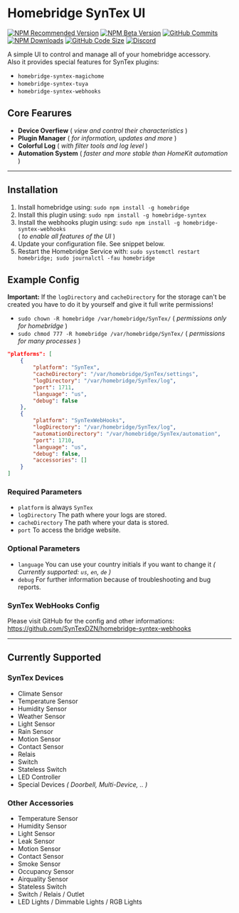 # Homebridge SynTex UI
[![NPM Recommended Version](https://img.shields.io/npm/v/homebridge-syntex?label=release&color=brightgreen)](https://www.npmjs.com/package/homebridge-syntex)
[![NPM Beta Version](https://img.shields.io/npm/v/homebridge-syntex/beta?color=orange&label=beta)](https://www.npmjs.com/package/homebridge-syntex)
[![GitHub Commits](https://badgen.net/github/commits/SynTexDZN/homebridge-syntex?color=yellow)](https://github.com/SynTexDZN/homebridge-syntex/commits)
[![NPM Downloads](https://badgen.net/npm/dt/homebridge-syntex?color=purple)](https://www.npmjs.com/package/homebridge-syntex)
[![GitHub Code Size](https://img.shields.io/github/languages/code-size/SynTexDZN/homebridge-syntex?color=0af)](https://github.com/SynTexDZN/homebridge-syntex)
[![Discord](https://img.shields.io/discord/442095224953634828?color=728ED5&label=discord)](https://discord.gg/XUqghtw4DE)

A simple UI to control and manage all of your homebridge accessory.<br>
Also it provides special features for SynTex plugins:
- `homebridge-syntex-magichome`
- `homebridge-syntex-tuya`
- `homebridge-syntex-webhooks`

## Core Fearures
- **Device Overfiew** ( *view and control their characteristics* )
- **Plugin Manager** ( *for information, updates and more* )
- **Colorful Log** ( *with filter tools and log level* )
- **Automation System** ( *faster and more stable than HomeKit automation* )


---


## Installation
1. Install homebridge using: `sudo npm install -g homebridge`
2. Install this plugin using: `sudo npm install -g homebridge-syntex`
3. Install the webhooks plugin using: `sudo npm install -g homebridge-syntex-webhooks`<br>
( *to enable all features of the UI* )
4. Update your configuration file. See snippet below.
5. Restart the Homebridge Service with: `sudo systemctl restart homebridge; sudo journalctl -fau homebridge`


## Example Config
**Important:** If the `logDirectory` and `cacheDirectory` for the storage can't be created you have to do it by yourself and give it full write permissions!
- `sudo chown -R homebridge /var/homebridge/SynTex/` ( *permissions only for homebridge* )
- `sudo chmod 777 -R homebridge /var/homebridge/SynTex/` ( *permissions for many processes* )

```json
"platforms": [
    {
        "platform": "SynTex",
        "cacheDirectory": "/var/homebridge/SynTex/settings",
        "logDirectory": "/var/homebridge/SynTex/log",
        "port": 1711,
        "language": "us",
        "debug": false
    },
    {
        "platform": "SynTexWebHooks",
        "logDirectory": "/var/homebridge/SynTex/log",
        "automationDirectory": "/var/homebridge/SynTex/automation",
        "port": 1710,
        "language": "us",
        "debug": false,
        "accessories": []
    }
]
```

### Required Parameters
- `platform` is always `SynTex`
- `logDirectory` The path where your logs are stored.
- `cacheDirectory` The path where your data is stored.
- `port` To access the bridge website.

### Optional Parameters
- `language` You can use your country initials if you want to change it *( Currently supported: `us`, `en`, `de` )*
- `debug` For further information because of troubleshooting and bug reports.

### SynTex WebHooks Config
Please visit GitHub for the config and other informations:<br>
https://github.com/SynTexDZN/homebridge-syntex-webhooks


---


## Currently Supported

### SynTex Devices
- Climate Sensor
- Temperature Sensor
- Humidity Sensor
- Weather Sensor
- Light Sensor
- Rain Sensor
- Motion Sensor
- Contact Sensor
- Relais
- Switch
- Stateless Switch
- LED Controller
- Special Devices *( Doorbell, Multi-Device, .. )*

### Other Accessories
- Temperature Sensor
- Humidity Sensor
- Light Sensor
- Leak Sensor
- Motion Sensor
- Contact Sensor
- Smoke Sensor
- Occupancy Sensor
- Airquality Sensor
- Stateless Switch
- Switch / Relais / Outlet
- LED Lights / Dimmable Lights / RGB Lights